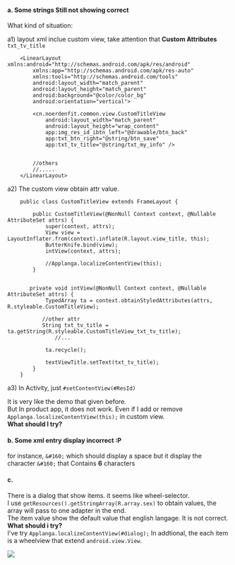 #### a. Some strings Still not showing correct
What kind of situation:
 
a1) layout xml inclue custom view, take attention that **Custom Attributes** `txt_tv_title`

		<LinearLayout xmlns:android="http://schemas.android.com/apk/res/android"
		    xmlns:app="http://schemas.android.com/apk/res-auto"
		    xmlns:tools="http://schemas.android.com/tools"
		    android:layout_width="match_parent"
		    android:layout_height="match_parent"
		    android:background="@color/color_bg"
		    android:orientation="vertical">
		
		    <cn.noerdenfit.common.view.CustomTitleView
		        android:layout_width="match_parent"
		        android:layout_height="wrap_content"
		        app:img_res_id_ibtn_left="@drawable/btn_back"
		        app:txt_btn_right="@string/btn_save"
		        app:txt_tv_title="@string/txt_my_info" />
		
		
			//others
			//.....
		</LinearLayout>


a2) The custom view obtain attr value.

		public class CustomTitleView extends FrameLayout {
		
		    public CustomTitleView(@NonNull Context context, @Nullable AttributeSet attrs) {
		        super(context, attrs);
		        View view = LayoutInflater.from(context).inflate(R.layout.view_title, this);
		        ButterKnife.bind(view);
		        intView(context, attrs);
		
		        //Applanga.localizeContentView(this);
		    }
		
			
		   private void intView(@NonNull Context context, @Nullable AttributeSet attrs) {
		        TypedArray ta = context.obtainStyledAttributes(attrs, R.styleable.CustomTitleView);
		    
		       //other attr
		       String txt_tv_title = ta.getString(R.styleable.CustomTitleView_txt_tv_title);
		 		   //...
				
		        ta.recycle();
		
		        textViewTitle.setText(txt_tv_title);
		    }	
		}

a3) In Activity, just `#setContentView(#ResId)`

It is very like the demo that given before.   
But In product app, it does not work. Even if I add or remove `Applanga.localizeContentView(this);` in custom view.   
**What should I try?**

#### b. Some xml entry display incorrect   :P
for instance, `&#160;` which should display a space but it display the character ``&#160;`` that Contains **6** characters

#### c. 
There is a dialog that show items. it seems like wheel-selector.   
I  use `getResources().getStringArray(R.array.sex)` to obtain values, the array will pass to one adapter in the end.   
The item value show the default value that english langage. It is not correct.   
**What should i try?**   
I've try `Applanga.localizeContentView(#dialog);` In addtional, the each item is a wheelview that extend `android.view.View`.


![](..\issuesImg\issues01.png)